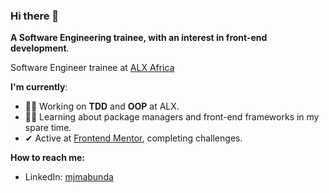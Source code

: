 ### Hi there 👋

**A Software Engineering trainee, with an interest in front-end development**.

Software Engineer trainee at [ALX Africa](https://www.alxafrica.com/)

**I'm currently**:
- 👨‍🎓 Working on **TDD** and **OOP** at ALX.
- 👨‍💻 Learning about package managers and front-end frameworks in my spare time.
- ✔ Active at [Frontend Mentor](https://www.frontendmentor.io/profile/ejmabunda), completing challenges.

**How to reach me:**

- LinkedIn: [mjmabunda](https://www.linkedin.com/in/mjmabunda/)

<!--
**ejmabunda/ejmabunda** is a ✨ _special_ ✨ repository because its `README.md` (this file) appears on your GitHub profile.

Here are some ideas to get you started:

- 🔭 I’m currently working on ...
- 🌱 I’m currently learning ...
- 👯 I’m looking to collaborate on ...
- 🤔 I’m looking for help with ...
- 💬 Ask me about ...
- 📫 How to reach me: ...
- 😄 Pronouns: ...
- ⚡ Fun fact: ...
-->
